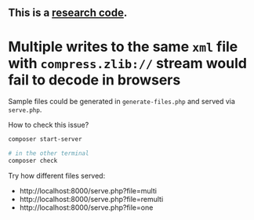 ## This is a [research code](https://meiert.com/en/blog/20140716/research-and-production/).

# Multiple writes to the same `xml` file with `compress.zlib://` stream would fail to decode in browsers

Sample files could be generated in `generate-files.php` and served via `serve.php`. 

How to check this issue?

```sh
composer start-server

# in the other terminal
composer check
```

Try how different files served:

* http://localhost:8000/serve.php?file=multi
* http://localhost:8000/serve.php?file=remulti
* http://localhost:8000/serve.php?file=one